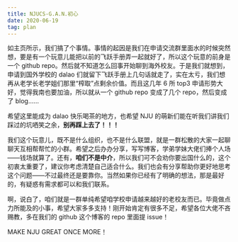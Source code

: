 ```yaml
---
title: NJUCS-G.A.N.初心
date: 2020-06-19
tag: plan
---
```


如主页所示，我们搞了个事情。事情的起因是我们在申请交流群里面水的时候突然想，要是有一个玩意儿能把以前的飞跃手册弄一起就好了，所以这个玩意的前身是一个 github repo。然后就不知道怎么回事开始聊到海外校友。于是我们就想到，申请到国外学校的 dalao 们就留下飞跃手册上几句话就走了，实在太亏，我们想再从老学长老学姐们那里“榨取”点剩余价值。而且这几年 6 所 top3 申请形势大好，觉得我南也要加油，所以就从一个 github repo 变成了几个 repo，然后变成了 blog……

希望这里能成为 dalao 快乐喝茶的地方，也希望 NJU 的萌新们能在听我们讲我们踩过的坑哂笑之余，**别再踩上去了！！！**

我们这个玩意儿，既不是什么组织，也不是什么联盟，就是一群松散的大家一起聊聊天互相帮帮忙的小群。希望之后办办分享，写写博客，学弟学妹大佬们捧个人场——钱场就算了。还有，**咱们不是中介**，所以我们可不会劝你要出国什么的，这个初衷太重要了，建议你考虑清楚自己适合什么。我们也会有分享帮助你更好地思考这个问题——不过最终还是要靠你。当然如果你已经有了明确的想法，那是最好的，有疑惑有需求都可以和我们联系。

啊，说白了，咱们就是一群单纯希望咱学校申请越来越好的老校友而已。毕竟做点力所能及的小事，希望大家多多支持！刚开始肯定有很多不足，希望各位大佬不吝赐教，多在我们的 github 这个博客的 repo 里面提 issue！

MAKE NJU GREAT ONCE MORE！
